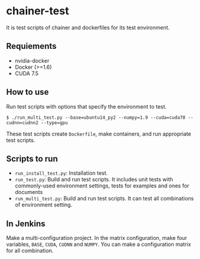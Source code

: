 # chainer-test

It is test scripts of chainer and dockerfiles for its test environment.


## Requiements

- nvidia-docker
- Docker (>=1.6)
- CUDA 7.5

## How to use

Run test scripts with options that specify the environment to test.

```
$ ./run_multi_test.py --base=ubuntu14_py2 --numpy=1.9 --cuda=cuda70 --cudnn=cudnn2 --type=gpu
```

These test scripts create `Dockerfile`, make containers, and run appropriate test scripts.


## Scripts to run

- `run_install_test.py`: Installation test.
- `run_test.py`: Build and run test scripts. It includes unit tests with commonly-used environment settings, tests for examples and ones for documents
- `run_multi_test.py`: Build and run test scripts. It can test all combinations of environment setting.


## In Jenkins

Make a multi-configuration project.
In the matrix configuration, make four variables, `BASE`, `CUDA`, `CUDNN` and `NUMPY`.
You can make a configuration matrix for all combination.
